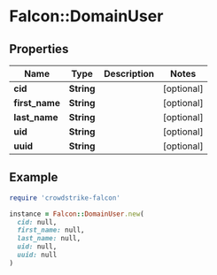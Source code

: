 # Falcon::DomainUser

## Properties

| Name | Type | Description | Notes |
| ---- | ---- | ----------- | ----- |
| **cid** | **String** |  | [optional] |
| **first_name** | **String** |  | [optional] |
| **last_name** | **String** |  | [optional] |
| **uid** | **String** |  | [optional] |
| **uuid** | **String** |  | [optional] |

## Example

```ruby
require 'crowdstrike-falcon'

instance = Falcon::DomainUser.new(
  cid: null,
  first_name: null,
  last_name: null,
  uid: null,
  uuid: null
)
```


